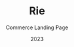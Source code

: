 ---
  id: 3
  date: "2023"
  title: "Rie"
  subtitle: "Commerce Landing Page"
  description: "Check out our React Astro Landing Page. With minimalist design and easy customization, it's the perfect way to showcase your web agency services."
  techs: ["REACT", "ASTRO", "TAILWIND CSS", "COSMICJS", "RENDER"]
  image:
    src: "/images/rie.jpg"
    alt: "rie web agency"
    width: 1374
    height: 738
  link: "https://rie-webagency.onrender.com"
---